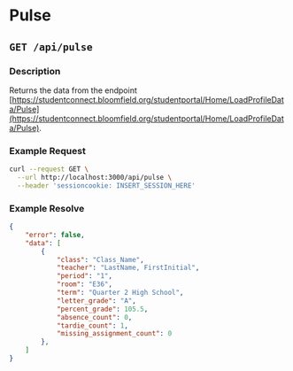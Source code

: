 # Pulse
## ``GET /api/pulse``

### Description
Returns the data from the endpoint [https://studentconnect.bloomfield.org/studentportal/Home/LoadProfileData/Pulse](https://studentconnect.bloomfield.org/studentportal/Home/LoadProfileData/Pulse).

### Example Request
```bash
curl --request GET \
  --url http://localhost:3000/api/pulse \
  --header 'sessioncookie: INSERT_SESSION_HERE'
```

### Example Resolve
```json
{
	"error": false,
	"data": [
		{
			"class": "Class_Name",
			"teacher": "LastName, FirstInitial",
			"period": "1",
			"room": "E36",
			"term": "Quarter 2 High School",
			"letter_grade": "A",
			"percent_grade": 105.5,
			"absence_count": 0,
			"tardie_count": 1,
			"missing_assignment_count": 0
		},
	]
}
```